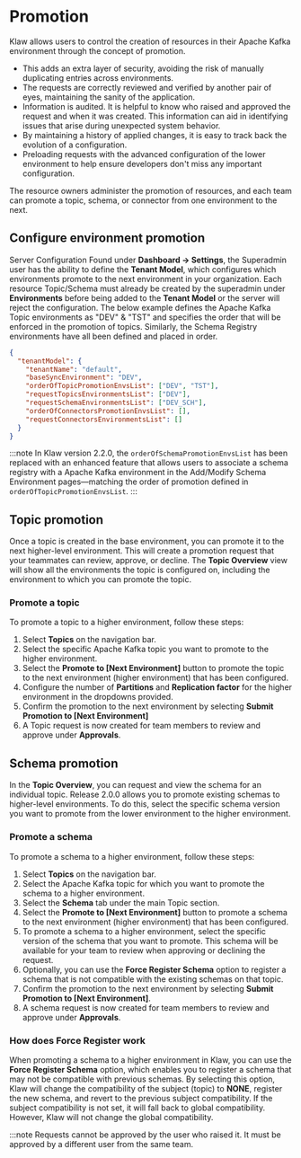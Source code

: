 # Promotion

Klaw allows users to control the creation of resources in their Apache Kafka
environment through the concept of promotion.

- This adds an extra layer of security, avoiding the risk of manually duplicating entries across environments.
- The requests are correctly reviewed and verified by another pair of eyes, maintaining the sanity of the application.
- Information is audited. It is helpful to know who raised and approved the request and when it was created. This
  information can aid in identifying issues that arise during unexpected system behavior.
- By maintaining a history of applied changes, it is easy to track back the evolution of a configuration.
- Preloading requests with the advanced configuration of the lower environment to help ensure developers don't miss any
  important configuration.

The resource owners administer the promotion of resources, and each team can
promote a topic, schema, or connector from one environment to the next.

## Configure environment promotion

Server Configuration Found under **Dashboard -\> Settings**, the
Superadmin user has the ability to define the **Tenant Model**, which
configures which environments promote to the next environment in your
organization. Each resource Topic/Schema must already be created by the
superadmin under **Environments** before being added to the **Tenant
Model** or the server will reject the configuration. The below example
defines the Apache Kafka Topic environments as "DEV" & "TST" and specifies
the order that will be enforced in the promotion of topics. Similarly,
the Schema Registry environments have all been defined and placed in
order.

```json
{
  "tenantModel": {
    "tenantName": "default",
    "baseSyncEnvironment": "DEV",
    "orderOfTopicPromotionEnvsList": ["DEV", "TST"],
    "requestTopicsEnvironmentsList": ["DEV"],
    "requestSchemaEnvironmentsList": ["DEV_SCH"],
    "orderOfConnectorsPromotionEnvsList": [],
    "requestConnectorsEnvironmentsList": []
  }
}
```

:::note
In Klaw version 2.2.0, the `orderOfSchemaPromotionEnvsList` has been replaced with an enhanced feature that allows users
to associate a schema registry with a Apache Kafka environment in the Add/Modify Schema Environment pages—matching the order of
promotion defined in `orderOfTopicPromotionEnvsList`.
:::

## Topic promotion

Once a topic is created in the base environment, you can promote it to the next higher-level environment. This will
create a promotion request that your teammates can review, approve, or decline. The **Topic Overview** view will show
all the environments the topic is configured on, including the environment to which you can promote the topic.

### Promote a topic

To promote a topic to a higher environment, follow these steps:

1. Select **Topics** on the navigation bar.
2. Select the specific Apache Kafka topic you want to promote to the higher environment.
3. Select the **Promote to \[Next Environment\]** button to promote the topic to the next environment (higher
   environment) that has been configured.
4. Configure the number of **Partitions** and **Replication factor** for the higher environment in the dropdowns
   provided.
5. Confirm the promotion to the next environment by selecting **Submit Promotion to \[Next Environment\]**
6. A Topic request is now created for team members to review and approve under **Approvals**.

## Schema promotion

In the **Topic Overview**, you can request and view the schema for an individual topic. Release 2.0.0 allows you to
promote existing schemas to higher-level environments. To do this, select the specific schema version you want to
promote from the lower environment to the higher environment.

### Promote a schema

To promote a schema to a higher environment, follow these steps:

1. Select **Topics** on the navigation bar.
2. Select the Apache Kafka topic for which you want to promote the schema to a higher environment.
3. Select the **Schema** tab under the main Topic section.
4. Select the **Promote to \[Next Environment\]** button to promote a schema to the next environment (higher
   environment) that has been configured.
5. To promote a schema to a higher environment, select the specific version of the schema that you want to promote. This
   schema will be available for your team to review when approving or declining the request.
6. Optionally, you can use the **Force Register Schema** option to register a schema that is not compatible with the
   existing schemas on that topic.
7. Confirm the promotion to the next environment by selecting **Submit Promotion to \[Next Environment\]**.
8. A schema request is now created for team members to review and approve under **Approvals**.

### How does Force Register work

When promoting a schema to a higher environment in Klaw, you can use the **Force Register Schema** option, which enables
you to register a schema that may not be compatible with previous schemas. By selecting this option, Klaw will change
the compatibility of the subject (topic) to **NONE**, register the new schema, and revert to the previous subject
compatibility. If the subject compatibility is not set, it will fall back to global compatibility. However, Klaw will
not change the global compatibility.

:::note
Requests cannot be approved by the user who raised it. It must be approved by a different user from the same team.
